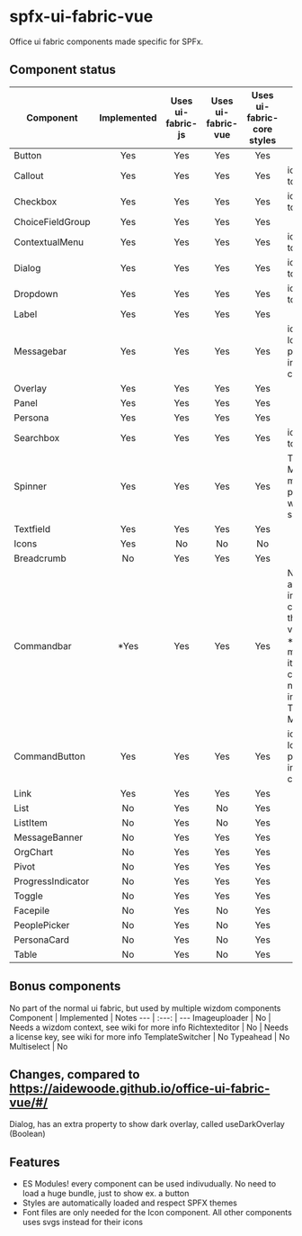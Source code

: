# spfx-ui-fabric-vue
Office ui fabric components made specific for SPFx.

## Component status
Component        |Implemented | Uses ui-fabric-js | Uses ui-fabric-vue | Uses ui-fabric-core styles  | Notes
 ---             | :---:      | :---:             | :---:              | :---:                       | ---
Button           | Yes        | Yes               | Yes                | Yes                      
Callout          | Yes        | Yes               | Yes                | Yes                         | icons changed to svgs
Checkbox         | Yes        | Yes               | Yes                | Yes                         | icons changed to svgs
ChoiceFieldGroup | Yes        | Yes               | Yes                | Yes 
ContextualMenu   | Yes        | Yes               | Yes                | Yes                         | icons changed to svgs
Dialog           | Yes        | Yes               | Yes                | Yes                         | icons changed to svgs
Dropdown         | Yes        | Yes               | Yes                | Yes                         | icons changed to svgs, 
Label            | Yes        | Yes               | Yes                | Yes                         | 
Messagebar       | Yes        | Yes               | Yes                | Yes                         | icon is no longer a property, but instead a slot called "icon"
Overlay          | Yes        | Yes               | Yes                | Yes                         | 
Panel            | Yes        | Yes               | Yes                | Yes                         | 
Persona          | Yes        | Yes               | Yes                | Yes                         | 
Searchbox        | Yes        | Yes               | Yes                | Yes                         | icons changed to svgs
Spinner          | Yes        | Yes               | Yes                | Yes                         | TESTS MISSING, moving, so not possible to test with screenshots!
Textfield        | Yes        | Yes               | Yes                | Yes                         | 
Icons            | Yes        | No                | No                 | No                          |
Breadcrumb       | No         | Yes               | Yes                | Yes                         | 
Commandbar       | *Yes       | Yes               | Yes                | Yes                         | Not to happy about the implementation, consider using the react version instead. *Contextual menu, when items get collapsed, is not working as intended yet! TESTS MISSING
CommandButton    | Yes        | Yes               | Yes                | Yes                         | icon is no longer a property, but instead a slot called "icon"
Link             | Yes        | Yes               | Yes                | Yes                         | 
List             | No         | Yes               | No                 | Yes                         | 
ListItem         | No         | Yes               | No                 | Yes                         | 
MessageBanner    | No         | Yes               | Yes                | Yes                         | 
OrgChart         | No         | Yes               | Yes                | Yes                         | 
Pivot            | No         | Yes               | Yes                | Yes                         | 
ProgressIndicator| No         | Yes               | Yes                | Yes                         | 
Toggle           | No         | Yes               | Yes                | Yes                         | 
Facepile         | No         | Yes               | No                 | Yes                         |
PeoplePicker     | No         | Yes               | No                 | Yes                         |
PersonaCard      | No         | Yes               | No                 | Yes                         |
Table            | No         | Yes               | No                 | Yes                         |




## Bonus components
No part of the normal ui fabric, but used by multiple wizdom components
Component        | Implemented | Notes
---              | :---:       | ---
Imageuploader    | No          | Needs a wizdom context, see wiki for more info
Richtexteditor   | No          | Needs a license key, see wiki for more info
TemplateSwitcher | No
Typeahead        | No
Multiselect      | No

## Changes, compared to https://aidewoode.github.io/office-ui-fabric-vue/#/
Dialog, has an extra property to show dark overlay, called useDarkOverlay (Boolean)

## Features
 - ES Modules! every component can be used indivudually. No need to load a huge bundle, just to show ex. a button
 - Styles are automatically loaded and respect SPFX themes
 - Font files are only needed for the Icon component. All other components uses svgs instead for their icons